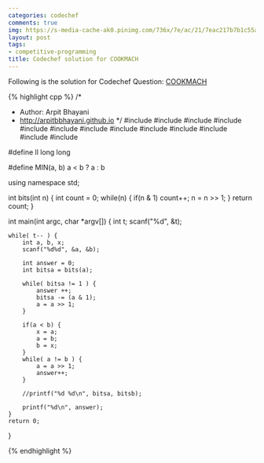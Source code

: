 ```yaml
---
categories: codechef
comments: true
img: https://s-media-cache-ak0.pinimg.com/736x/7e/ac/21/7eac217b7b1c55ab7fd56758e4e181be.jpg
layout: post
tags:
- competitive-programming
title: Codechef solution for COOKMACH
---
```


Following is the solution for Codechef Question: [COOKMACH](https://www.codechef.com/problems/COOKMACH)

{% highlight cpp %}
/*
 *  Author: Arpit Bhayani
 *  http://arpitbbhayani.github.io
 */
#include <cmath>
#include <cstdio>
#include <cstdlib>
#include <climits>
#include <deque>
#include <iostream>
#include <list>
#include <limits>
#include <map>
#include <queue>
#include <set>
#include <stack>
#include <vector>

#define ll long long

#define MIN(a, b) a < b ? a : b

using namespace std;

int bits(int n) {
    int count = 0;
    while(n) {
        if(n & 1) count++;
        n = n >> 1;
    }
    return count;
}

int main(int argc, char *argv[]) {
    int t;
    scanf("%d", &t);

    while( t-- ) {
        int a, b, x;
        scanf("%d%d", &a, &b);

        int answer = 0;
        int bitsa = bits(a);

        while( bitsa != 1 ) {
            answer ++;
            bitsa -= (a & 1);
            a = a >> 1;
        }

        if(a < b) {
            x = a;
            a = b;
            b = x;
        }
        while( a != b ) {
            a = a >> 1;
            answer++;
        }

        //printf("%d %d\n", bitsa, bitsb);

        printf("%d\n", answer);
    }
    return 0;
}

{% endhighlight %}
